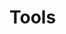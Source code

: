 

# Tools

<style>
.theme-default-content:not(.custom){
    max-width:1280px;
}
.resourceCard{
    flex-basis:30%; margin-bottom:1rem
}
</style>
<div style="display:flex; flex-direction:row; flex-wrap:wrap; justify-content:space-evenly; align-content:space-around">
<ResourceCard
    class="resourceCard"
    headerColor="#8FD14F"
    title="Feedback Challenge Tool"
    subtitle="https://cardanocataly.st/feedback-challenge-tool"
    url="https://cardanocataly.st/feedback-challenge-tool/#/"
    linkText="Go to Page"
    text="The #FeedbackChallengeTool is a tool desinged to help Cardano Catalyst community members to better distribuite the feedback among all the proposals submitted in a given Fund. " />
    
<ResourceCard
    class="resourceCard"
    headerColor="#8FD14F"
    title="PA-Tool"
    subtitle="https://cardanocataly.st/pa-tool"
    url="https://cardanocataly.st/pa-tool/#/"
    linkText="Go to Page"
    text="The PA (Proposal Assessor) tool was created from need. It was created to offer a way for PAs to choose proposals to assess and to keep track of theses assessments. " />
    
<ResourceCard
    class="resourceCard"
    headerColor="#8FD14F"
    title="Proposal-Review-tool"
    subtitle="https://cardanocataly.st/proposal-review-tool"
    url="https://cardanocataly.st/proposal-review-tool/"
    linkText="Go to Page"
    text="The Proposal tool was created to assist proposers during the review of the PA assessments. It was created to offer a way for proposers to engage in the QA phase and provide a user friendly interface through whihch to review and flag CA assessments." />
    
<ResourceCard
    class="resourceCard"
    headerColor="#8FD14F"
    title="vPA-Tool"
    subtitle="https://cardanocataly.st/vpa-tool"
    url="https://cardanocataly.st/vpa-tool/#/"
    linkText="Go to Page"
    text="The vPA-tool was designed allow vPAs (veteran Proposal Assessors to provide a better user experience and a better way tocoordinate the vPA work." />
    
<ResourceCard
    class="resourceCard"
    headerColor="#8FD14F"
    title="Voter-Tool"
    subtitle="https://cardanocataly.st/voter-tool"
    url="https://cardanocataly.st/voter-tool/#/"
    linkText="Go to Page"
    text="Voter-tool is a part of the AIM Community Tool series developed by the community for the community. It is designed to assist you in your analysis of Cardano Project Catalyst proposals and create a voting guide." />

<ResourceCard
    class="resourceCard"
    headerColor="#8FD14F"
    title="PA-ID-Finder-Tool"
    subtitle="https://cardanocataly.st/pa-id-finder"
    url="https://cardanocataly.st/pa-id-finder/#/"
    linkText="Go to Page"
    text="PA-ID-Finder is a tool designed to assist Proposal Assessors (PAs) on finding out their anonymous ID in previous funds. By discovering their own ID, a PA can have access to all their assessments and other relevant information." />

<ResourceCard
    class="resourceCard"
    headerColor="#8FD14F"
    title="SDG Proposer Tool"
    subtitle="https://cardanocataly.st/proposer-tool-sdg/"
    url="https://cardanocataly.st/proposer-tool-sdg/#/"
    linkText="Go to Page"
    text="The Sustainable Development Goals SDG Tool is made to help you include SDGs in your proposal development process."  />
</div>

